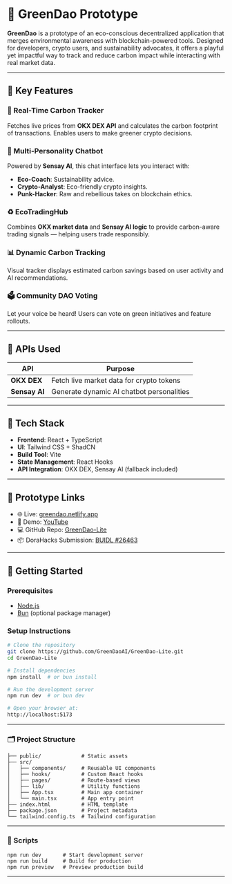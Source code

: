 # 🌿 GreenDao Prototype

**GreenDao** is a prototype of an eco-conscious decentralized application that merges environmental awareness with blockchain-powered tools. Designed for developers, crypto users, and sustainability advocates, it offers a playful yet impactful way to track and reduce carbon impact while interacting with real market data.

---

## 🚀 Key Features

### 🔁 Real-Time Carbon Tracker
Fetches live prices from **OKX DEX API** and calculates the carbon footprint of transactions. Enables users to make greener crypto decisions.

### 🧠 Multi-Personality Chatbot
Powered by **Sensay AI**, this chat interface lets you interact with:
- **Eco-Coach**: Sustainability advice.
- **Crypto-Analyst**: Eco-friendly crypto insights.
- **Punk-Hacker**: Raw and rebellious takes on blockchain ethics.

### ♻️ EcoTradingHub
Combines **OKX market data** and **Sensay AI logic** to provide carbon-aware trading signals — helping users trade responsibly.

### 📊 Dynamic Carbon Tracking
Visual tracker displays estimated carbon savings based on user activity and AI recommendations.

### 🗳️ Community DAO Voting
Let your voice be heard! Users can vote on green initiatives and feature rollouts.

---

## 🔌 APIs Used

| API         | Purpose                                      |
|-------------|----------------------------------------------|
| **OKX DEX** | Fetch live market data for crypto tokens     |
| **Sensay AI** | Generate dynamic AI chatbot personalities  |

---

## 🧱 Tech Stack

- **Frontend**: React + TypeScript
- **UI**: Tailwind CSS + ShadCN
- **Build Tool**: Vite
- **State Management**: React Hooks
- **API Integration**: OKX DEX, Sensay AI (fallback included)

---

## 🧪 Prototype Links

- 🌐 Live: [greendao.netlify.app](https://greendao.netlify.app)
- 🎥 Demo: [YouTube](https://youtu.be/qoO9adtWWJs)
- 💻 GitHub Repo: [GreenDao-Lite](https://github.com/GreenDaoAI/GreenDao-Lite.git)
- 📦 DoraHacks Submission: [BUIDL #26463](https://dorahacks.io/buidl/26463)

---

## 🔧 Getting Started

### Prerequisites

- [Node.js](https://nodejs.org/)
- [Bun](https://bun.sh/) (optional package manager)

### Setup Instructions

```bash
# Clone the repository
git clone https://github.com/GreenDaoAI/GreenDao-Lite.git
cd GreenDao-Lite

# Install dependencies
npm install  # or bun install

# Run the development server
npm run dev  # or bun dev

# Open your browser at:
http://localhost:5173

```
---
### 🗂 Project Structure 

```
├── public/             # Static assets
├── src/
│   ├── components/     # Reusable UI components
│   ├── hooks/          # Custom React hooks
│   ├── pages/          # Route-based views
│   ├── lib/            # Utility functions
│   ├── App.tsx         # Main app container
│   └── main.tsx        # App entry point
├── index.html          # HTML template
├── package.json        # Project metadata
└── tailwind.config.ts  # Tailwind configuration
```
---

### 📜 Scripts 
```
npm run dev       # Start development server
npm run build     # Build for production
npm run preview   # Preview production build
```
---
